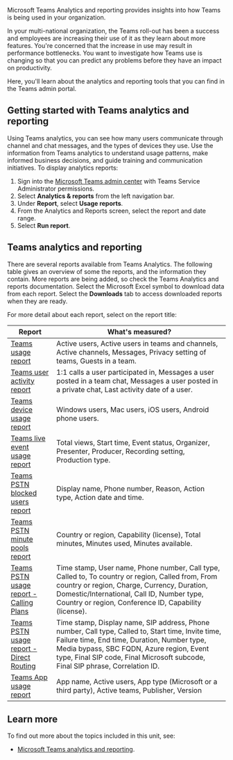 Microsoft Teams Analytics and reporting provides insights into how Teams is being used in your organization.

In your multi-national organization, the Teams roll-out has been a success and employees are increasing their use of it as they learn about more features. You're concerned that the increase in use may result in performance bottlenecks. You want to investigate how Teams use is changing so that you can predict any problems before they have an impact on productivity.

Here, you'll learn about the analytics and reporting tools that you can find in the Teams admin portal.

## Getting started with Teams analytics and reporting

Using Teams analytics, you can see how many users communicate through channel and chat messages, and the types of devices they use. Use the information from Teams analytics to understand usage patterns, make informed business decisions, and guide training and communication initiatives.
To display analytics reports:

1. Sign into the [Microsoft Teams admin center](https://admin.teams.microsoft.com) with Teams Service Administrator permissions.
1. Select **Analytics & reports** from the left navigation bar.
1. Under **Report**, select **Usage reports**.
1. From the Analytics and Reports screen, select the report and date range.
1. Select **Run report**.

## Teams analytics and reporting  

There are several reports available from Teams Analytics. The following table gives an overview of some the reports, and the information they contain. More reports are being added, so check the Teams Analytics and reports documentation. Select the Microsoft Excel symbol to download data from each report. Select the **Downloads** tab to access downloaded reports when they are ready.

For more detail about each report, select on the report title:

| **Report**                                                   | **What's measured?**                                         |
| ------------------------------------------------------------ | ------------------------------------------------------------ |
| [Teams   usage report](https://docs.microsoft.com/microsoftteams/teams-analytics-and-reports/teams-usage-report) | Active users, Active users in teams and channels, Active   channels, Messages, Privacy setting of teams, Guests in a team. |
| [Teams   user activity report](https://docs.microsoft.com/microsoftteams/teams-analytics-and-reports/user-activity-report) | 1:1 calls a user participated in, Messages a user posted   in a team chat, Messages a user posted in a private chat, Last activity date   of a user. |
| [Teams   device usage report](https://docs.microsoft.com/microsoftteams/teams-analytics-and-reports/device-usage-report) | Windows users, Mac users, iOS users, Android phone users.    |
| [Teams   live event usage report](https://docs.microsoft.com/microsoftteams/teams-analytics-and-reports/teams-live-event-usage-report) | Total views, Start time, Event status, Organizer,   Presenter, Producer, Recording setting, Production type. |
| [Teams   PSTN blocked users report](https://docs.microsoft.com/microsoftteams/teams-analytics-and-reports/pstn-blocked-users-report) | Display name, Phone number, Reason, Action type, Action   date and time. |
| [Teams   PSTN minute pools report](https://docs.microsoft.com/microsoftteams/teams-analytics-and-reports/pstn-minute-pools-report) | Country or region, Capability (license), Total minutes,   Minutes used, Minutes available. |
| [Teams   PSTN usage report - Calling Plans](https://docs.microsoft.com/microsoftteams/teams-analytics-and-reports/pstn-usage-report#calling-plans) | Time stamp, User name, Phone number, Call type, Called to,   To country or region, Called from, From country or region, Charge, Currency,   Duration, Domestic/International, Call ID, Number type, Country or region,   Conference ID, Capability (license). |
| [Teams   PSTN usage report - Direct Routing](https://docs.microsoft.com/microsoftteams/teams-analytics-and-reports/pstn-usage-report#direct-routing) | Time stamp, Display name, SIP address, Phone number, Call   type, Called to, Start time, Invite time, Failure time, End time, Duration,   Number type, Media bypass, SBC FQDN, Azure region, Event type, Final SIP   code, Final Microsoft subcode, Final SIP phrase, Correlation ID. |
| [Teams   App usage report](https://docs.microsoft.com/microsoftteams/teams-analytics-and-reports/app-usage-report) | App   name, Active users, App type (Microsoft or a third party), Active teams,   Publisher, Version |

## Learn more

To find out more about the topics included in this unit, see:

- [Microsoft Teams analytics and reporting](https://docs.microsoft.com/microsoftteams/teams-analytics-and-reports/teams-reporting-reference).

